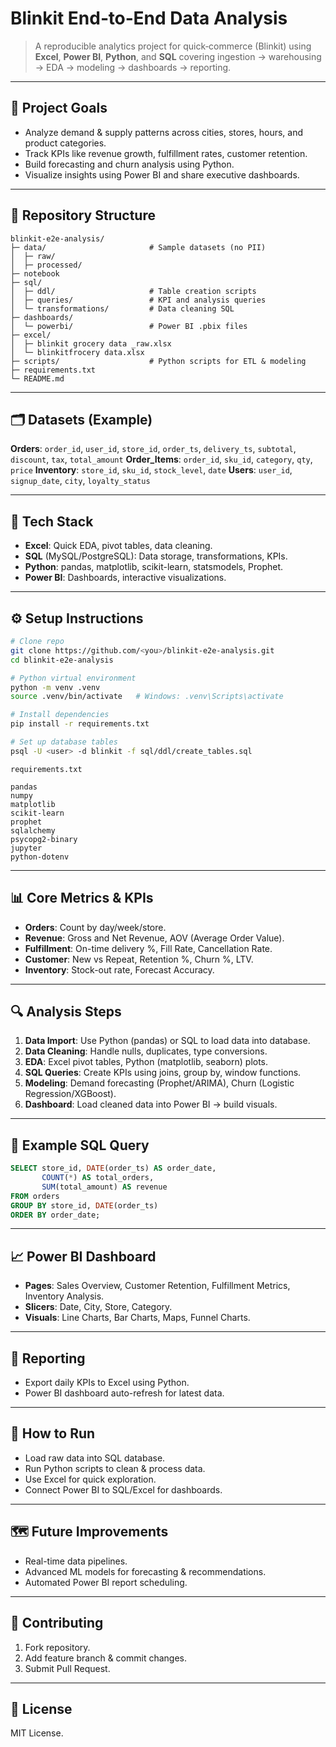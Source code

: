 # Blinkit End‑to‑End Data Analysis

> A reproducible analytics project for quick‑commerce (Blinkit) using **Excel**, **Power BI**, **Python**, and **SQL** covering ingestion → warehousing → EDA → modeling → dashboards → reporting.

---

## 📌 Project Goals

* Analyze demand & supply patterns across cities, stores, hours, and product categories.
* Track KPIs like revenue growth, fulfillment rates, customer retention.
* Build forecasting and churn analysis using Python.
* Visualize insights using Power BI and share executive dashboards.

---

## 🧱 Repository Structure

```
blinkit-e2e-analysis/
├─ data/                       # Sample datasets (no PII)
│  ├─ raw/
│  ├─ processed/
├─ notebook
├─ sql/
│  ├─ ddl/                     # Table creation scripts
│  ├─ queries/                 # KPI and analysis queries
│  └─ transformations/         # Data cleaning SQL
├─ dashboards/
│  └─ powerbi/                 # Power BI .pbix files
├─ excel/
│  ├─ blinkit grocery data _raw.xlsx
│  └─ blinkitfrocery data.xlsx
├─ scripts/                    # Python scripts for ETL & modeling
├─ requirements.txt
└─ README.md
```

---

## 🗂️ Datasets (Example)

**Orders**: `order_id`, `user_id`, `store_id`, `order_ts`, `delivery_ts`, `subtotal`, `discount`, `tax`, `total_amount`
**Order\_Items**: `order_id`, `sku_id`, `category`, `qty`, `price`
**Inventory**: `store_id`, `sku_id`, `stock_level`, `date`
**Users**: `user_id`, `signup_date`, `city`, `loyalty_status`

---

## 🧰 Tech Stack

* **Excel**: Quick EDA, pivot tables, data cleaning.
* **SQL** (MySQL/PostgreSQL): Data storage, transformations, KPIs.
* **Python**: pandas, matplotlib, scikit-learn, statsmodels, Prophet.
* **Power BI**: Dashboards, interactive visualizations.

---

## ⚙️ Setup Instructions

```bash
# Clone repo
git clone https://github.com/<you>/blinkit-e2e-analysis.git
cd blinkit-e2e-analysis

# Python virtual environment
python -m venv .venv
source .venv/bin/activate   # Windows: .venv\Scripts\activate

# Install dependencies
pip install -r requirements.txt

# Set up database tables
psql -U <user> -d blinkit -f sql/ddl/create_tables.sql
```

`requirements.txt`

```
pandas
numpy
matplotlib
scikit-learn
prophet
sqlalchemy
psycopg2-binary
jupyter
python-dotenv
```

---

## 📊 Core Metrics & KPIs

* **Orders**: Count by day/week/store.
* **Revenue**: Gross and Net Revenue, AOV (Average Order Value).
* **Fulfillment**: On-time delivery %, Fill Rate, Cancellation Rate.
* **Customer**: New vs Repeat, Retention %, Churn %, LTV.
* **Inventory**: Stock-out rate, Forecast Accuracy.

---

## 🔍 Analysis Steps

1. **Data Import**: Use Python (pandas) or SQL to load data into database.
2. **Data Cleaning**: Handle nulls, duplicates, type conversions.
3. **EDA**: Excel pivot tables, Python (matplotlib, seaborn) plots.
4. **SQL Queries**: Create KPIs using joins, group by, window functions.
5. **Modeling**: Demand forecasting (Prophet/ARIMA), Churn (Logistic Regression/XGBoost).
6. **Dashboard**: Load cleaned data into Power BI → build visuals.

---

## 🧪 Example SQL Query

```sql
SELECT store_id, DATE(order_ts) AS order_date,
       COUNT(*) AS total_orders,
       SUM(total_amount) AS revenue
FROM orders
GROUP BY store_id, DATE(order_ts)
ORDER BY order_date;
```

---

## 📈 Power BI Dashboard

* **Pages**: Sales Overview, Customer Retention, Fulfillment Metrics, Inventory Analysis.
* **Slicers**: Date, City, Store, Category.
* **Visuals**: Line Charts, Bar Charts, Maps, Funnel Charts.

---

## 🧾 Reporting

* Export daily KPIs to Excel using Python.
* Power BI dashboard auto-refresh for latest data.

---

## 🚀 How to Run

* Load raw data into SQL database.
* Run Python scripts to clean & process data.
* Use Excel for quick exploration.
* Connect Power BI to SQL/Excel for dashboards.

---

## 🗺️ Future Improvements

* Real-time data pipelines.
* Advanced ML models for forecasting & recommendations.
* Automated Power BI report scheduling.

---

## 🤝 Contributing

1. Fork repository.
2. Add feature branch & commit changes.
3. Submit Pull Request.

---

## 📄 License

MIT License.
